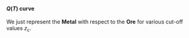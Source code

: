 #### $Q(T)$ curve

We just represent the **Metal** with respect to the **Ore** for various cut-off values $z_c$.

